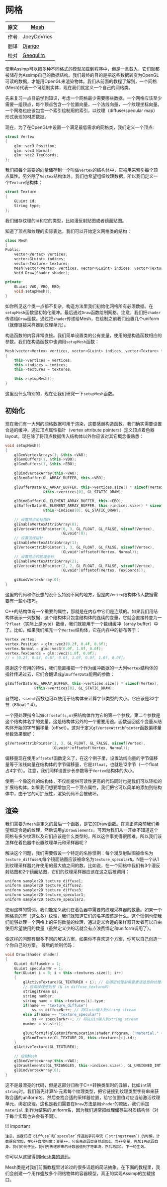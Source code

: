 # 网格

原文     | [Mesh](http://learnopengl.com/#!Model-Loading/Mesh)
      ---|---
作者     | JoeyDeVries
翻译     | [Django](http://bullteacher.com/)
校对     | [Geequlim](http://geequlim.com)

使用Assimp可以把多种不同格式的模型加载到程序中，但是一旦载入，它们就都被储存为Assimp自己的数据结构。我们最终的目的是把这些数据转变为OpenGL可读的数据，才能用OpenGL来渲染物体。我们从前面的教程了解到，一个网格(Mesh)代表一个可绘制实体，现在我们就定义一个自己的网格类。

先来复习一点目前学到知识，考虑一个网格最少需要哪些数据。一个网格应该至少需要一组顶点，每个顶点包含一个位置向量，一个法线向量，一个纹理坐标向量。一个网格也应该包含一个索引绘制用的索引，以纹理（diffuse/specular map）形式表现的材质数据。

现在，为了在OpenGL中设置一个满足最低需求的网格类，我们定义一个顶点:


```c++
struct Vertex
{
    glm::vec3 Position;
    glm::vec3 Normal;
    glm::vec2 TexCoords;
};
```

我们把每个需要的向量储存到一个叫做`Vertex`的结构体中，它被用来索引每个顶点属性。另外除了`Vertex`结构体外，我们也希望组织纹理数据，所以我们定义一个`Texture`结构体：


```c++
struct Texture
{
    GLuint id;
    String type;
};
```

我们储存纹理的id和它的类型，比如漫反射贴图或者镜面贴图。

知道了顶点和纹理的实际表达，我们可以开始定义网格类的结构：


```c++
class Mesh
{
Public:
    vector<Vertex> vertices;
    vector<GLuint> indices;
    vector<Texture> textures;
    Mesh(vector<Vertex> vertices, vector<GLuint> indices, vector<Texture> texture);
    Void Draw(Shader shader);
 
private:
    GLuint VAO, VBO, EBO;
    void setupMesh();
}
```

如你所见这个类一点都不复杂，构造方法里我们初始化网格所有必须数据。在`setupMesh`函数里初始化缓冲。最后通过`Draw`函数绘制网格。注意，我们把`shader`传递给`Draw`函数。通过把`shader`传递给Mesh，在绘制之前我们设置几个uniform（就像链接采样器到纹理单元）。

构造函数的内容非常直接。我们简单设置类的公有变量，使用的是构造函数相应的参数。我们在构造函数中也调用`setupMesh`函数：


```c++
Mesh(vector<Vertex> vertices, vector<GLuint> indices, vector<Texture> textures)
{
    this->vertices = vertices;
    this->indices = indices;
    this->textures = textures;
 
    this->setupMesh();
}
```

这里没什么特别的，现在让我们研究一下`setupMesh`函数。

 
## 初始化

现在我们有一大列的网格数据可用于渲染，这要感谢构造函数。我们确实需要设置合适的缓冲，通过顶点属性指针（vertex attribute pointers）定义顶点着色器layout。现在除了将顶点数据传入结构体以外你应该对其它概念很熟悉：


```c++
void setupMesh()
{
    glGenVertexArrays(1, &this->VAO);
    glGenBuffers(1, &this->VBO);
    glGenBuffers(1, &this->EBO);
  
    glBindVertexArray(this->VAO);
    glBindBuffer(GL_ARRAY_BUFFER, this->VBO);
 
    glBufferData(GL_ARRAY_BUFFER, this->vertices.size() * sizeof(Vertex), 
                 &this->vertices[0], GL_STATIC_DRAW);  
 
    glBindBuffer(GL_ELEMENT_ARRAY_BUFFER, this->EBO);
    glBufferData(GL_ELEMENT_ARRAY_BUFFER, this->indices.size() * sizeof(GLuint), 
                 &this->indices[0], GL_STATIC_DRAW);
 
    // 设置顶点坐标指针
    glEnableVertexAttribArray(0); 
    glVertexAttribPointer(0, 3, GL_FLOAT, GL_FALSE, sizeof(Vertex), 
                         (GLvoid*)0);
    // 设置法线指针
    glEnableVertexAttribArray(1); 
    glVertexAttribPointer(1, 3, GL_FLOAT, GL_FALSE, sizeof(Vertex), 
                         (GLvoid*)offsetof(Vertex, Normal));
    // 设置顶点的纹理坐标
    glEnableVertexAttribArray(2); 
    glVertexAttribPointer(2, 2, GL_FLOAT, GL_FALSE, sizeof(Vertex), 
                         (GLvoid*)offsetof(Vertex, TexCoords));
 
    glBindVertexArray(0);
}
```

这里的代码和你设想的没什么特别不同的地方，但是向`Vertex`结构体传入数据需要有一些小技巧。

C++的结构体有一个重要的属性，那就是在内存中它们是连续的。如果我们用结构体表示一列数据，这个结构体只包含结构体的连续的变量，它就会直接转变为一个`float`（实际上是byte）数组，我们就能用于一个数组缓冲（array buffer）中了。比如，如果我们填充一个`Vertex`结构体，它在内存中的排布等于：


```c++
Vertex vertex;
vertex.Position = glm::vec3(0.2f, 0.4f, 0.6f);
vertex.Normal = glm::vec3(0.0f, 1.0f, 0.0f);
vertex.TexCoords = glm::vec2(1.0f, 0.0f);
// = [0.2f, 0.4f, 0.6f, 0.0f, 1.0f, 0.0f, 1.0f, 0.0f];
```

感谢这个有用的特性，我们能直接把一个作为缓冲数据的一大列`Vertex`结构体的指针传递过去，它们会翻译成`glBufferData`能用的参数：


```c++
glBufferData(GL_ARRAY_BUFFER, this->vertices.size() * sizeof(Vertex), 
             &this->vertices[0], GL_STATIC_DRAW);
```

自然地，`sizeof`函数也可以使用于结构体来计算字节类型的大小。它应该是32字节（8float * 4）。

一个预处理指令叫做`offsetof(s,m)`把结构体作为它的第一个参数，第二个参数是这个结构体名字的变量。这是结构体另外的一个重要用途。函数返回这个变量从结构体开始的字节偏移量（offset）。这对于定义`glVertexAttribPointer`函数偏移量参数效果很好：


```c++
glVertexAttribPointer(1, 3, GL_FLOAT, GL_FALSE, sizeof(Vertex), 
                     (GLvoid*)offsetof(Vertex, Normal));
```
偏移量现在使用`offsetof`函数定义了，在这个例子里，设置法线向量的字节偏移量等于法线向量在结构体的字节偏移量，它是`3float`，也就是12字节（一个float占4字节）。注意，我们同样设置步长参数等于`Vertex`结构体的大小。

使用一个像这样的结构体，不仅能提供可读性更高的代码同时也是我们可以轻松的扩展结构体。如果我们想要增加另一个顶点属性，我们把它可以简单的添加到结构体中，由于它的可扩展性，渲染代码不会被破坏。

## 渲染

我们需要为`Mesh`类定义的最后一个函数，是它的Draw函数。在真正渲染前我们希望绑定合适的纹理，然后调用`glDrawElements`。可因为我们从一开始不知道这个网格有多少纹理以及它们应该是什么类型的，所以这件事变得很困难。所以我们该怎样在着色器中设置纹理单元和采样器呢？

解决这个问题，我们需要假设一个特定的名称惯例：每个漫反射贴图被命名为`texture_diffuseN`,每个镜面贴图应该被命名为`texture_specularN`。N是一个从1到纹理采样器允许使用的最大值之间的数。比如说，在一个网格中我们有3个漫反射贴图和2个镜面贴图，它们的纹理采样器应该在这之后被调用：


```c++
uniform sampler2D texture_diffuse1;
uniform sampler2D texture_diffuse2;
uniform sampler2D texture_diffuse3;
uniform sampler2D texture_specular1;
uniform sampler2D texture_specular2;
```

使用这样的惯例，我们能定义我们在着色器中需要的纹理采样器的数量。如果一个网格真的有（这么多）纹理，我们就知道它们的名字应该是什么。这个惯例也使我们能够处理一个网格上的任何数量的纹理，通过定义合适的采样器开发者可以自由使用希望使用的数量（虽然定义少的话就会有点浪费绑定和uniform调用了）。

像这样的问题有很多不同的解决方案，如果你不喜欢这个方案，你可以自己创造一个你自己的方案。
最后的绘制代码：


```c++
void Draw(Shader shader) 
{
    GLuint diffuseNr = 1;
    GLuint specularNr = 1;
    for(GLuint i = 0; i < this->textures.size(); i++)
    {
        glActiveTexture(GL_TEXTURE0 + i); // 在绑定纹理前需要激活适当的纹理单元
        // 检索纹理序列号 (N in diffuse_textureN)
        stringstream ss;
        string number;
        string name = this->textures[i].type;
        if(name == "texture_diffuse")
            ss << diffuseNr++; // 将GLuin输入到string stream
        else if(name == "texture_specular")
            ss << specularNr++; // 将GLuin输入到string stream
        number = ss.str(); 
 
        glUniform1f(glGetUniformLocation(shader.Program, ("material." + name + number).c_str()), i);
        glBindTexture(GL_TEXTURE_2D, this->textures[i].id);
    }
    glActiveTexture(GL_TEXTURE0);
 
    // 绘制Mesh
    glBindVertexArray(this->VAO);
    glDrawElements(GL_TRIANGLES, this->indices.size(), GL_UNSIGNED_INT, 0);
    glBindVertexArray(0);
}
```

这不是最漂亮的代码，但是这部分归咎于C++转换类型时的丑陋，比如`int`转`string`时。我们首先计算N-元素每个纹理类型，把它链接到纹理类型字符串来获取合适的uniform名。然后查找合适的采样器位置，给它位置值对应当前激活纹理单元，绑定纹理。这也是我们需要在`Draw`方法是用`shader`的原因。我们添加`material.`到作为结果的uniform名，因为我们通常把纹理储存进材质结构体（对于每个实现也许会有不同）。

!!! Important

    注意，当我们把`diffuse`和`specular`传递到字符串流（`stringstream`）的时候，计数器会增加，在C++自增叫做：变量++，它会先返回自身然后加1，而++变量，先加1再返回自身，我们的例子里，我们先传递原来的计数器值到字符串流，然后再加1，下一轮生效。

你可以从这里得到[Mesh类的源码](http://learnopengl.com/code_viewer.php?code=mesh&type=header)。

Mesh类是对我们前面教程里讨论过的很多话题的简洁抽象。在下面的教程里，我们会创建一个用作盛放多个网格物体的容器模型，真正的实现Assimp的加载接口。